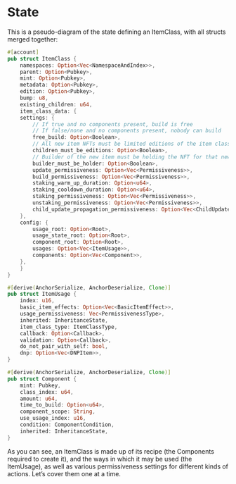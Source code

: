 # State

This is a pseudo-diagram of the state defining an ItemClass, with all structs merged together:

```rust
#[account]
pub struct ItemClass {
    namespaces: Option<Vec<NamespaceAndIndex>>,
    parent: Option<Pubkey>,
    mint: Option<Pubkey>,
    metadata: Option<Pubkey>,
    edition: Option<Pubkey>,
    bump: u8,
    existing_children: u64,
    item_class_data: {
	settings: {
	    // If true and no components present, build is free
	    // If false/none and no components present, nobody can build
	    free_build: Option<Boolean>,
	    // All new item NFTs must be limited editions of the item class NFT master edition
	    children_must_be_editions: Option<Boolean>,
	    // Builder of the new item must be holding the NFT for that new item
	    builder_must_be_holder: Option<Boolean>,
	    update_permissiveness: Option<Vec<Permissiveness>>,
	    build_permissiveness: Option<Vec<Permissiveness>>,
	    staking_warm_up_duration: Option<u64>,
	    staking_cooldown_duration: Option<u64>,
	    staking_permissiveness: Option<Vec<Permissiveness>>,
	    unstaking_permissiveness: Option<Vec<Permissiveness>>,
	    child_update_propagation_permissiveness: Option<Vec<ChildUpdatePropagationPermissiveness>>,
	},
	config: {
	    usage_root: Option<Root>,
	    usage_state_root: Option<Root>,
	    component_root: Option<Root>,
	    usages: Option<Vec<ItemUsage>>,
	    components: Option<Vec<Component>>,
	},
    }
}

#[derive(AnchorSerialize, AnchorDeserialize, Clone)]
pub struct ItemUsage {
    index: u16,
    basic_item_effects: Option<Vec<BasicItemEffect>>,
    usage_permissiveness: Vec<PermissivenessType>,
    inherited: InheritanceState,
    item_class_type: ItemClassType,
    callback: Option<Callback>,
    validation: Option<Callback>,
    do_not_pair_with_self: bool,
    dnp: Option<Vec<DNPItem>>,
}

#[derive(AnchorSerialize, AnchorDeserialize, Clone)]
pub struct Component {
    mint: Pubkey,
    class_index: u64,
    amount: u64,
    time_to_build: Option<u64>,
    component_scope: String,
    use_usage_index: u16,
    condition: ComponentCondition,
    inherited: InheritanceState,
}
```

As you can see, an ItemClass is made up of its recipe (the Components required to create it), and the ways in which it may be used (the ItemUsage), as well as various permissiveness settings for different kinds of actions. Let’s cover them one at a time.
